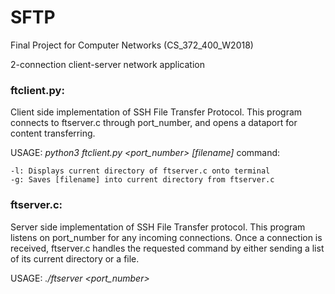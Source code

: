 # SFTP

Final Project for Computer Networks (CS_372_400_W2018)

2-connection client-server network application

### ftclient.py:

Client side implementation of SSH File Transfer Protocol. This program connects to ftserver.c through port_number, and opens a dataport for content transferring. 


USAGE: 
	*python3 ftclient.py <hostname> <port_number> <command> [filename] <dataport>*
command:
	
	-l: Displays current directory of ftserver.c onto terminal
	-g: Saves [filename] into current directory from ftserver.c 

### ftserver.c:

Server side implementation of SSH File Transfer protocol. This program listens on port_number for any incoming connections. Once a connection is received, ftserver.c handles the requested command by either sending a list of its current directory or a file. 

USAGE: 
	*./ftserver <port_number>*
